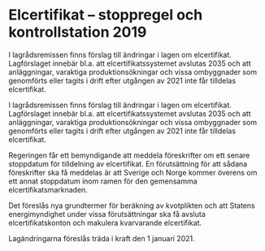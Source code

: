 # Elcertifikat – stoppregel och kontrollstation 2019

I lagrådsremissen finns förslag till ändringar i lagen om elcertifikat. Lagförslaget innebär bl.a. att elcertifikatssystemet avslutas 2035 och att anläggningar, varaktiga produktionsökningar och vissa ombyggnader som genomförts eller tagits i drift efter utgången av 2021 inte får tilldelas elcertifikat.

I lagrådsremissen finns förslag till ändringar i lagen om elcertifikat. Lagförslaget innebär bl.a. att elcertifikatssystemet avslutas 2035 och att anläggningar, varaktiga produktionsökningar och vissa ombyggnader som genomförts eller tagits i drift efter utgången av 2021 inte får tilldelas elcertifikat.

Regeringen får ett bemyndigande att meddela föreskrifter om ett senare stoppdatum för tilldelning av elcertifikat. En förutsättning för att
sådana föreskrifter ska få meddelas är att Sverige och Norge kommer överens om ett annat stoppdatum inom ramen för den gemensamma elcertifikatsmarknaden.

Det föreslås nya grundtermer för beräkning av kvotplikten och att Statens
energimyndighet under vissa förutsättningar ska få avsluta elcertifikatskonton och makulera kvarvarande elcertifikat.

Lagändringarna föreslås träda i kraft den 1 januari 2021.
